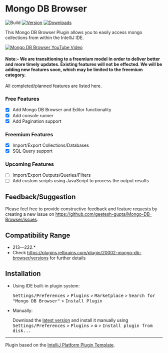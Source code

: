 # Mongo DB Browser

![Build](https://github.com/geetesh-gupta/Mongo-DB-Browser-Private/workflows/Build/badge.svg)
[![Version](https://img.shields.io/jetbrains/plugin/v/20002-mongo-db-browser.svg)](https://plugins.jetbrains.com/plugin/20002-mongo-db-browser)
[![Downloads](https://img.shields.io/jetbrains/plugin/d/20002-mongo-db-browser.svg)](https://plugins.jetbrains.com/plugin/20002-mongo-db-browser)

<!-- Plugin description -->
This Mongo DB Browser Plugin allows you to easily access mongo collections from within the IntelliJ IDE.

[![Mongo DB Browser YouTube Video](https://user-images.githubusercontent.com/34645022/192192583-09c6ce32-d270-485c-8bf4-893b31ee0145.png)](https://www.youtube.com/watch?v=mSWgqWe1nFg "Mongo DB Browser YouTube Video")

[//]: # (![Add a Mongo Server Window]&#40;https://user-images.githubusercontent.com/34645022/192191737-854e969e-4492-4257-892c-65d2b5235b50.png&#41;)

[//]: # (![Mongo DB Browser Window]&#40;https://user-images.githubusercontent.com/34645022/192191742-888d19e9-9e0e-448a-912b-2b64d4a090d2.png&#41;)

#### Note:- We are transitioning to a freemium model in order to deliver better and more timely updates. Existing features will not be effected. We will be adding new features soon, which may be limited to the freemium category.

All completed/planned features are listed here.

### Free Features

- [x] Add Mongo DB Browser and Editor functionality
- [x] Add console runner
- [x] Add Pagination support

### Freemium Features

- [x] Import/Export Collections/Databases
- [x] SQL Query support

### Upcoming Features
- [ ] Import/Export Outputs/Queries/Filters
- [ ] Add custom scripts using JavaScript to process the output results

## Feedback/Suggestion

Please feel free to provide constructive feedback and feature requests by creating a new issue
on https://github.com/geetesh-gupta/Mongo-DB-Browser/issues.

<!-- Plugin description end -->

## Compatibility Range

- 213—222.*
- Check https://plugins.jetbrains.com/plugin/20002-mongo-db-browser/versions for further details

## Installation

- Using IDE built-in plugin system:

  <kbd>Settings/Preferences</kbd> > <kbd>Plugins</kbd> > <kbd>Marketplace</kbd> > <kbd>Search for "Mongo DB
  Browser"</kbd> >
  <kbd>Install Plugin</kbd>

- Manually:

  Download the [latest version](https://plugins.jetbrains.com/plugin/20002-mongo-db-browser) and install it manually
  using
  <kbd>Settings/Preferences</kbd> > <kbd>Plugins</kbd> > <kbd>⚙️</kbd> > <kbd>Install plugin from disk...</kbd>

---
Plugin based on the [IntelliJ Platform Plugin Template][template].

[template]: https://github.com/JetBrains/intellij-platform-plugin-template
